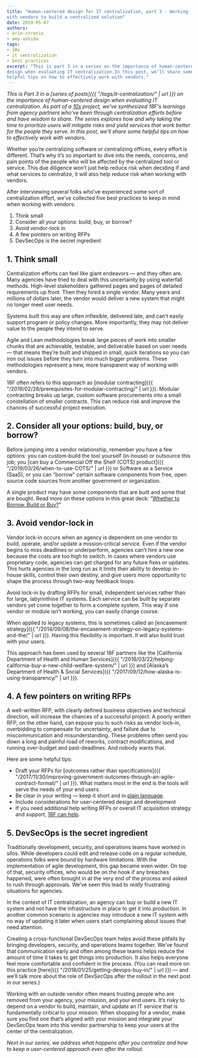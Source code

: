 ```yaml
---
title: "Human-centered design for IT centralization, part 3 - Working
with vendors to build a centralized solution"
date: 2019-05-07
authors:
- erin-strenio
- amy-ashida
tags:
- 10x
- it centralization
- best practices
excerpt: "This is part 3 in a series on the importance of human-centered
design when evaluating IT centralization.In this post, we’ll share some
helpful tips on how to effectively work with vendors."
---
```


*This is Part 3 in a [series of posts]({{ "/tags/it-centralization/" | url }}) on the importance of human-centered design when evaluating IT centralization. As part of a [10x](https://10x.gsa.gov/) project, we've synthesized 18F's learnings from agency partners who’ve been through centralization efforts before and have wisdom to share. The series explores how and why taking the time to prioritize users will mitigate risks and yield services that work better for the people they serve. In this post, we’ll share some helpful tips on how to effectively work with vendors.*

Whether you’re centralizing software or centralizing offices, every effort is different. That’s why it’s so important to dive into the needs, concerns, and pain points of the people who will be affected by the centralized tool or service. This due diligence won’t just help reduce risk when deciding if and what services to centralize, it will also help reduce risk when working with vendors.

After interviewing several folks who’ve experienced some sort of
centralization effort, we’ve collected five best practices to keep in
mind when working with vendors:

1.  Think small
2.  Consider all your options: build, buy, or borrow?
3.  Avoid vendor-lock in
4.  A few pointers on writing RFPs
5.  DevSecOps is the secret ingredient

## 1. Think small


Centralization efforts can feel like giant endeavors — and they often
are. Many agencies have tried to deal with this uncertainty by using
waterfall methods. High-level stakeholders gathered pages and pages of detailed requirements up front. Then they hired a single vendor. Many years and millions of dollars later, the vendor would deliver a new system that might no longer meet user needs.

Systems built this way are often inflexible, delivered late, and can’t easily support program or policy changes. More importantly, they may not deliver value to the people they intend to serve.

Agile and Lean methodologies break large pieces of work into smaller
chunks that are achievable, testable, and deliverable based on user
needs — that means they’re built and shipped in small, quick iterations so you can iron out issues before they turn into much bigger problems. These methodologies represent a new, more transparent way of working with vendors.

18F often refers to this approach as [modular contracting]({{ "/2019/02/28/prerequisites-for-modular-contracting/" | url }}).
Modular contracting breaks up large, custom software procurements into a small constellation of smaller contracts. This can reduce risk and improve the chances of successful project execution.

## 2. Consider all your options: build, buy, or borrow?

Before jumping into a vendor relationship, remember you have a few
options: you can custom-build the tool yourself (in-house) or outsource this job; you [can buy a Commercial Off the Shelf (COTS) product]({{ "/2019/03/26/when-to-use-COTS/" | url }}) or Software as a Service (SaaS); or you can “borrow” certain software components from free, open source code sources from another government or organization.

A single product may have some components that are built and some that are bought. Read more on these options in this great deck: “[Whether to Borrow, Build or Buy?](https://github.com/18F/HCD_for_IT_Centralization/blob/master/Whether%20to%20Build%2C%20Buy%20or%20Borrow_.pdf)”

## 3. Avoid vendor-lock in

Vendor lock-in occurs when an agency is dependent on one vendor to
build, operate, and/or update a mission-critical service. Even if the
vendor begins to miss deadlines or underperform, agencies can’t hire a new one because the costs are too high to switch. In cases where vendors use proprietary code, agencies can get charged for any future fixes or updates. This hurts agencies in the long run as it limits their ability to develop in-house skills, control their own destiny, and give users more opportunity to shape the process through two-way feedback loops.

Avoid lock-in by drafting RFPs for small, independent services rather than for large, labyrinthine IT systems. Each service can be built by separate vendors yet come together to form a complete system. This way if one vendor or module isn’t working, you can easily change course.

When applied to legacy systems, this is sometimes called an [encasement strategy]({{ "/2014/09/08/the-encasement-strategy-on-legacy-systems-and-the/" | url }}). Having this flexibility is important. It will also build trust with your users.

This approach has been used by several 18F partners like the
[California Department of Health and Human Services]({{ "/2016/03/22/helping-california-buy-a-new-child-welfare-system/" | url }}) and [Alaska’s Department of Health & Social Services]({{ "/2017/09/12/how-alaska-is-using-transparency/" | url }}).

## 4. A few pointers on writing RFPs

A well-written RFP, with clearly defined business objectives and
technical direction, will increase the chances of a successful project. A poorly written RFP, on the other hand, can expose you to such risks as vendor lock-in, overbidding to compensate for uncertainty, and failure due to miscommunication and misunderstanding. These problems often send you down a long and painful road of reworks, contract modifications, and running over-budget and past-deadlines. And nobody wants that.

Here are some helpful tips:

-   Draft your RFPs for [outcomes rather than specifications]({{ "/2017/11/30/improving-government-outcomes-through-an-agile-contract-format/" | url }}). What matters most in the end is the tools will serve the needs of your end users.
-   Be clear in your writing — keep it short and in [plain language](https://www.plainlanguage.gov/).
-   Include considerations for user-centered design and development
-   If you need additional help writing RFPs or overall IT acquisition strategy and support, [18F can help](mailto:inquiries18f@gsa.gov).

## 5. DevSecOps is the secret ingredient

Traditionally development, security, and operations teams have worked in silos. While developers could edit and release code on a regular schedule, operations folks were bound by hardware limitations. With the implementation of agile development, this gap became even wider. On top of that, security offices, who would be on the hook if any breaches happened, were often brought in at the very end of the process and asked to rush through approvals. We’ve seen this lead to *really* frustrating situations for agencies.

In the context of IT centralization, an agency can buy or build a new IT system and not have the infrastructure in place to get it into
production. In another common scenario is agencies may introduce a new IT system with no way of updating it later when users start complaining about issues that need attention.

Creating a cross-functional DevSecOps team helps avoid these pitfalls by bringing developers, security, and operations teams together. We’ve found that communication early and often among these teams helps reduce the amount of time it takes to get things into production. It also helps everyone feel more comfortable and confident in the process. (You can read more on this practice
[here]({{ "/2018/01/25/getting-devops-buy-in/" | url }}) — and
we’ll talk more about the role of DevSecOps after the rollout in the
next post in our series.)

Working with an outside vendor often means trusting people who are
removed from your agency, your mission, and your end users. It’s risky to depend on a vendor to build, maintain, and update an IT service that is fundamentally critical to your mission. When shopping for a vendor, make sure you find one that’s aligned with your mission and integrate your DevSecOps team into this vendor partnership to keep your users at the center of the centralization.

*Next in our series, we address what happens after you centralize and
how to keep a user-centered approach even after the rollout.*
